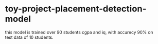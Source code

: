 # toy-project-placement-detection-model
this model is trained over 90 students cgpa and iq, with accurecy 90% on test data of 10 students.
